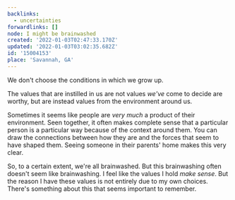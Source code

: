 ```yaml
---
backlinks:
  - uncertainties
forwardlinks: []
node: I might be brainwashed
created: '2022-01-03T02:47:33.170Z'
updated: '2022-01-03T03:02:35.682Z'
id: '15004153'
place: 'Savannah, GA'
---
```

We don't choose the conditions in which we grow up. 

The values that are instilled in us are not values *we've* come to decide are worthy, but are instead values from the environment around us. 

Sometimes it seems like people are *very much* a product of their environment. Seen together, it often makes complete sense that a particular person is a particular way because of the context around them. You can draw the connections between how they are and the forces that seem to have shaped them. Seeing someone in their parents' home makes this very clear. 

So, to a certain extent, we're all brainwashed. But this brainwashing often doesn't seem like brainwashing. I feel like the values I hold *make sense*. But the reason I have these values is not entirely due to my own choices. There's something about this that seems important to remember. 
